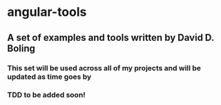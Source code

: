 angular-tools
=============

## A set of examples and tools written by David D. Boling

### This set will be used across all of my projects and will be updated as time goes by

### TDD to be added soon!
